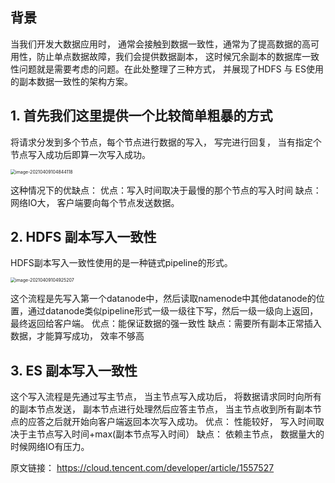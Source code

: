 ## 背景

当我们开发大数据应用时， 通常会接触到数据一致性，通常为了提高数据的高可用性，防止单点数据故障，我们会提供数据副本， 这时候冗余副本的数据库一致性问题就是需要考虑的问题。在此处整理了三种方式， 并展现了HDFS 与 ES使用的副本数据一致性的架构方案。

## 1. 首先我们这里提供一个比较简单粗暴的方式

将请求分发到多个节点，每个节点进行数据的写入， 写完进行回复， 当有指定个节点写入成功后即算一次写入成功。

<img src="/Users/song/Library/Application Support/typora-user-images/image-20210409104844118.png" alt="image-20210409104844118" style="zoom:50%;" />

这种情况下的优缺点： 优点：写入时间取决于最慢的那个节点的写入时间 缺点：网络IO大， 客户端要向每个节点发送数据。



## 2.  HDFS 副本写入一致性

HDFS副本写入一致性使用的是一种链式pipeline的形式。

<img src="/Users/song/Library/Application Support/typora-user-images/image-20210409104925207.png" alt="image-20210409104925207" style="zoom:50%;" />

这个流程是先写入第一个datanode中，然后读取namenode中其他datanode的位置，通过datanode类似pipeline形式一级一级往下写，然后一级一级向上返回，最终返回给客户端。 优点：能保证数据的强一致性 缺点：需要所有副本正常插入数据，才能算写成功， 效率不够高



## 3.  ES 副本写入一致性

这个写入流程是先通过写主节点， 当主节点写入成功后， 将数据请求同时向所有的副本节点发送， 副本节点进行处理然后应答主节点， 当主节点收到所有副本节点的应答之后就开始向客户端返回本次写入成功。 优点： 性能较好， 写入时间取决于主节点写入时间+max(副本节点写入时间） 缺点： 依赖主节点， 数据量大的时候网络IO有压力。



原文链接： https://cloud.tencent.com/developer/article/1557527


